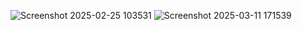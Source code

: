 ![Screenshot 2025-02-25 103531](https://github.com/user-attachments/assets/38559c16-dea9-4612-a901-01b6900ef373)
![Screenshot 2025-03-11 171539](https://github.com/user-attachments/assets/5c4dd76a-675e-4ceb-b2e4-d3b38149798c)
